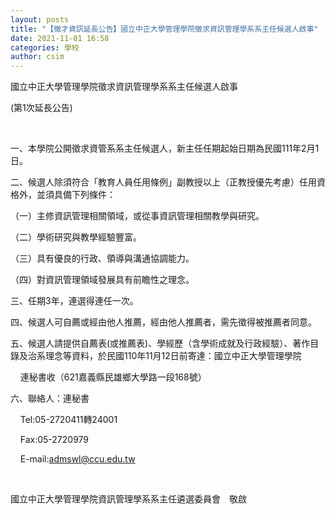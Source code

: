 ```yaml
---
layout: posts
title: "【徵才資訊延長公告】國立中正大學管理學院徵求資訊管理學系系主任候選人啟事"
date: 2021-11-01 16:58
categories: 學校
author: csim
---
```


國立中正大學管理學院徵求資訊管理學系系主任候選人啟事

(第1次延長公告)

 

一、本學院公開徵求資管系系主任候選人，新主任任期起始日期為民國111年2月1日。

二、候選人除須符合「教育人員任用條例」副教授以上（正教授優先考慮）任用資格外，並須具備下列條件：

（一）主修資訊管理相關領域，或從事資訊管理相關教學與研究。

（二）學術研究與教學經驗豐富。

（三）具有優良的行政、領導與溝通協調能力。

（四）對資訊管理領域發展具有前瞻性之理念。

三、任期3年，連選得連任一次。

四、候選人可自薦或經由他人推薦，經由他人推薦者，需先徵得被推薦者同意。

五、候選人請提供自薦表(或推薦表)、學經歷（含學術成就及行政經驗）、著作目錄及治系理念等資料，於民國110年11月12日前寄達：國立中正大學管理學院

    連秘書收（621嘉義縣民雄鄉大學路一段168號）

六、聯絡人：連秘書

    Tel:05-2720411轉24001

    Fax:05-2720979

    E-mail:admswl@ccu.edu.tw

 

國立中正大學管理學院資訊管理學系系主任遴選委員會　敬啟
